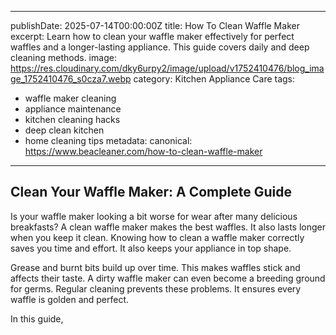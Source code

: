 
---
publishDate: 2025-07-14T00:00:00Z
title: How To Clean Waffle Maker
excerpt: Learn how to clean your waffle maker effectively for perfect waffles and a longer-lasting appliance. This guide covers daily and deep cleaning methods.
image: https://res.cloudinary.com/dky6urpy2/image/upload/v1752410476/blog_image_1752410476_s0cza7.webp
category: Kitchen Appliance Care
tags:
  - waffle maker cleaning
  - appliance maintenance
  - kitchen cleaning hacks
  - deep clean kitchen
  - home cleaning tips
metadata:
  canonical: https://www.beacleaner.com/how-to-clean-waffle-maker
---

## Clean Your Waffle Maker: A Complete Guide

Is your waffle maker looking a bit worse for wear after many delicious breakfasts? A clean waffle maker makes the best waffles. It also lasts longer when you keep it clean. Knowing how to clean a waffle maker correctly saves you time and effort. It also keeps your appliance in top shape.

Grease and burnt bits build up over time. This makes waffles stick and affects their taste. A dirty waffle maker can even become a breeding ground for germs. Regular cleaning prevents these problems. It ensures every waffle is golden and perfect.

In this guide,